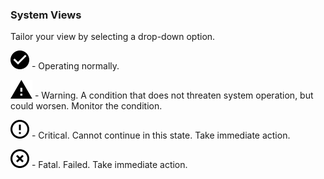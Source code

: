 ### System Views

Tailor your view by selecting a drop-down option.

![cov-icn_OK_check_circle-15px.svg](cov-icn_OK_check_circle-15px.svg) - Operating normally.

![cov-icn_warning-15px.svg](cov-icn_warning-15px.svg) - Warning. A condition that does not threaten system operation, but could worsen. Monitor the condition.

![cov-icn-critical_error_outline-15px.svg](cov-icn-critical_error_outline-15px.svg) - Critical. Cannot continue in this state. Take immediate action.

![cov-icn-fatal_highlight_off-15px.svg](cov-icn-fatal_highlight_off-15px.svg) - Fatal. Failed. Take immediate action.

